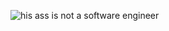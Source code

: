 ![his ass is not a software engineer](https://github.com/6jtg/6jtg/assets/63654278/621deb96-966f-4007-8266-0ef6331cbb88)
